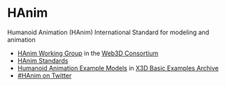 # HAnim
Humanoid Animation (HAnim) International Standard for modeling and animation

* [HAnim Working Group](http://www.web3D.org/working-groups/humanoid-animation-h-anim) in the [Web3D Consortium](http://www.web3D.org)
* [HAnim Standards](http://www.web3d.org/standards/h-anim)
* [Humanoid Animation Example Models](http://www.web3d.org/x3d/content/examples/Basic/HumanoidAnimation) in [X3D Basic Examples Archive](http://www.web3d.org/x3d/content/examples/Basic)
* [#HAnim on Twitter](http://twitter.com/#HAnim)
